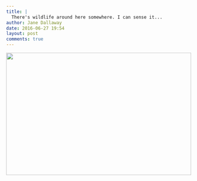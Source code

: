 ```yaml
---
title: |
  There's wildlife around here somewhere. I can sense it...
author: Jane Dallaway
date: 2016-06-27 19:54
layout: post
comments: true
---
```


<div>
        <a href="http://static.skitters.dallaway.com/2016-06-27-there-s-wildlife-around-here-somewhere--i-can-sense-it-fullsize-IMG_9855.JPG">
          <img src="http://static.skitters.dallaway.com/2016-06-27-there-s-wildlife-around-here-somewhere--i-can-sense-it-thumb-IMG_9855.JPG" width="500" height="331"/>
        </a>
      </div>



  

      